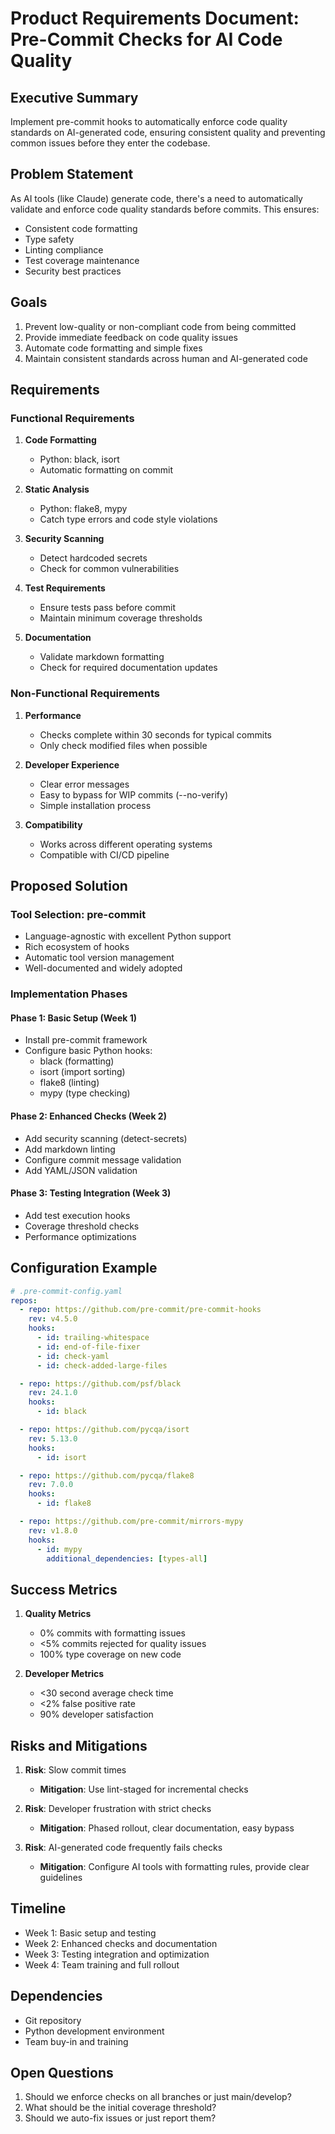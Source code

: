 # Product Requirements Document: Pre-Commit Checks for AI Code Quality

## Executive Summary
Implement pre-commit hooks to automatically enforce code quality standards on AI-generated code, ensuring consistent quality and preventing common issues before they enter the codebase.

## Problem Statement
As AI tools (like Claude) generate code, there's a need to automatically validate and enforce code quality standards before commits. This ensures:
- Consistent code formatting
- Type safety
- Linting compliance
- Test coverage maintenance
- Security best practices

## Goals
1. Prevent low-quality or non-compliant code from being committed
2. Provide immediate feedback on code quality issues
3. Automate code formatting and simple fixes
4. Maintain consistent standards across human and AI-generated code

## Requirements

### Functional Requirements
1. **Code Formatting**
   - Python: black, isort
   - Automatic formatting on commit

2. **Static Analysis**
   - Python: flake8, mypy
   - Catch type errors and code style violations

3. **Security Scanning**
   - Detect hardcoded secrets
   - Check for common vulnerabilities

4. **Test Requirements**
   - Ensure tests pass before commit
   - Maintain minimum coverage thresholds

5. **Documentation**
   - Validate markdown formatting
   - Check for required documentation updates

### Non-Functional Requirements
1. **Performance**
   - Checks complete within 30 seconds for typical commits
   - Only check modified files when possible

2. **Developer Experience**
   - Clear error messages
   - Easy to bypass for WIP commits (--no-verify)
   - Simple installation process

3. **Compatibility**
   - Works across different operating systems
   - Compatible with CI/CD pipeline

## Proposed Solution

### Tool Selection: pre-commit
- Language-agnostic with excellent Python support
- Rich ecosystem of hooks
- Automatic tool version management
- Well-documented and widely adopted

### Implementation Phases

#### Phase 1: Basic Setup (Week 1)
- Install pre-commit framework
- Configure basic Python hooks:
  - black (formatting)
  - isort (import sorting)
  - flake8 (linting)
  - mypy (type checking)

#### Phase 2: Enhanced Checks (Week 2)
- Add security scanning (detect-secrets)
- Add markdown linting
- Configure commit message validation
- Add YAML/JSON validation

#### Phase 3: Testing Integration (Week 3)
- Add test execution hooks
- Coverage threshold checks
- Performance optimizations

## Configuration Example
```yaml
# .pre-commit-config.yaml
repos:
  - repo: https://github.com/pre-commit/pre-commit-hooks
    rev: v4.5.0
    hooks:
      - id: trailing-whitespace
      - id: end-of-file-fixer
      - id: check-yaml
      - id: check-added-large-files

  - repo: https://github.com/psf/black
    rev: 24.1.0
    hooks:
      - id: black

  - repo: https://github.com/pycqa/isort
    rev: 5.13.0
    hooks:
      - id: isort

  - repo: https://github.com/pycqa/flake8
    rev: 7.0.0
    hooks:
      - id: flake8

  - repo: https://github.com/pre-commit/mirrors-mypy
    rev: v1.8.0
    hooks:
      - id: mypy
        additional_dependencies: [types-all]
```

## Success Metrics
1. **Quality Metrics**
   - 0% commits with formatting issues
   - <5% commits rejected for quality issues
   - 100% type coverage on new code

2. **Developer Metrics**
   - <30 second average check time
   - <2% false positive rate
   - 90% developer satisfaction

## Risks and Mitigations
1. **Risk**: Slow commit times
   - **Mitigation**: Use lint-staged for incremental checks

2. **Risk**: Developer frustration with strict checks
   - **Mitigation**: Phased rollout, clear documentation, easy bypass

3. **Risk**: AI-generated code frequently fails checks
   - **Mitigation**: Configure AI tools with formatting rules, provide clear guidelines

## Timeline
- Week 1: Basic setup and testing
- Week 2: Enhanced checks and documentation
- Week 3: Testing integration and optimization
- Week 4: Team training and full rollout

## Dependencies
- Git repository
- Python development environment
- Team buy-in and training

## Open Questions
1. Should we enforce checks on all branches or just main/develop?
2. What should be the initial coverage threshold?
3. Should we auto-fix issues or just report them?
